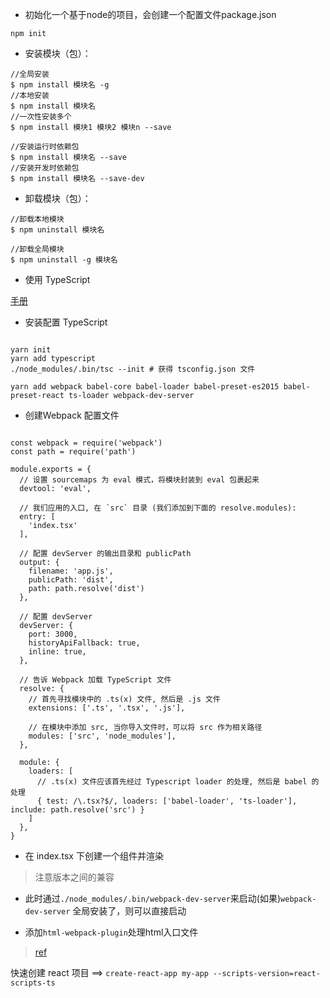 
* 初始化一个基于node的项目，会创建一个配置文件package.json

`npm init`

* 安装模块（包）：

```
//全局安装
$ npm install 模块名 -g
//本地安装
$ npm install 模块名
//一次性安装多个
$ npm install 模块1 模块2 模块n --save

//安装运行时依赖包
$ npm install 模块名 --save
//安装开发时依赖包
$ npm install 模块名 --save-dev

```

* 卸载模块（包）：
```
//卸载本地模块
$ npm uninstall 模块名

//卸载全局模块
$ npm uninstall -g 模块名

```

* 使用 TypeScript

[手册](https://typescript.bootcss.com/)

- 安装配置 TypeScript

```

yarn init
yarn add typescript
./node_modules/.bin/tsc --init # 获得 tsconfig.json 文件

yarn add webpack babel-core babel-loader babel-preset-es2015 babel-preset-react ts-loader webpack-dev-server

```

- 创建Webpack 配置文件

```

const webpack = require('webpack')
const path = require('path')

module.exports = {
  // 设置 sourcemaps 为 eval 模式，将模块封装到 eval 包裹起来
  devtool: 'eval',

  // 我们应用的入口, 在 `src` 目录 (我们添加到下面的 resolve.modules):
  entry: [
    'index.tsx'
  ],

  // 配置 devServer 的输出目录和 publicPath
  output: {
    filename: 'app.js',
    publicPath: 'dist',
    path: path.resolve('dist')
  },

  // 配置 devServer 
  devServer: {
    port: 3000,
    historyApiFallback: true,
    inline: true,
  },

  // 告诉 Webpack 加载 TypeScript 文件
  resolve: {
    // 首先寻找模块中的 .ts(x) 文件, 然后是 .js 文件
    extensions: ['.ts', '.tsx', '.js'],

    // 在模块中添加 src, 当你导入文件时，可以将 src 作为相关路径
    modules: ['src', 'node_modules'],
  },

  module: {
    loaders: [
      // .ts(x) 文件应该首先经过 Typescript loader 的处理, 然后是 babel 的处理
      { test: /\.tsx?$/, loaders: ['babel-loader', 'ts-loader'], include: path.resolve('src') }
    ]
  },
}

```

- 在 index.tsx 下创建一个组件并渲染

> 注意版本之间的兼容

- 此时通过`./node_modules/.bin/webpack-dev-server`来启动(如果)`webpack-dev-server` 全局安装了，则可以直接启动

- 添加`html-webpack-plugin`处理html入口文件

> [ref](https://segmentfault.com/q/1010000013851451)

快速创建 react 项目 ==> `create-react-app my-app --scripts-version=react-scripts-ts`